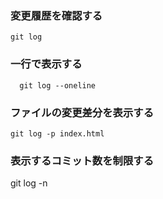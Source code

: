 ### 変更履歴を確認する
    git log

### 一行で表示する
      git log --oneline

### ファイルの変更差分を表示する
    git log -p index.html

### 表示するコミット数を制限する
git log -n

